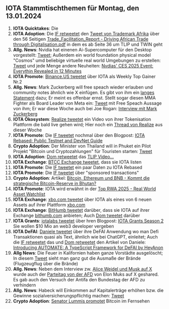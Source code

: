 ## IOTA Stammtischthemen für Montag, den 13.01.2024

1. **IOTA Quicktakes**: Die
2. **IOTA Adoption**: Die [IF retweetet](https://x.com/iota/status/1876292422524911794) den [Tweet von Trademark Afrika](https://x.com/TradeMarkAfrica/status/1875044417469403136) über den 56 Seitigen [Trade_Facilitation_Report - Driving African Trade through Digitalisation.pdf](https://t.co/vcOEjaFA0k) in dem es ab Seite 36 um TLIP und TWIN geht
3. **Allg. News**: Nvidia hat einenen Ai-Supercomputer für den Desktop vorgestellt: [Tweet](https://x.com/SawyerMerritt/status/1876486322891944254); Außerdem ein world foundation physical model "Cosmos" umd beliebige virtuelle real world Umgebungen zu erstellen: [Tweet](https://x.com/StockMKTNewz/status/1876475104466718774) und jede Menge andere Neuheiten: [Nvdias' CES 2025 Event: Everythin Revealed in 12 Minutes](https://www.youtube.com/watch?v=fjO9GPh_vJI)
4. **IOTA Promote**: [Binance.US tweetet](https://x.com/BinanceUS/status/1876399628712599594) über IOTA als Weekly Top Gainer Nr.2
5. **Allg. News**: Mark Zuckerberg will free speach wieder erlauben und community notes ähnlich wie X einfügen. Es gibt von ihm ein [langes Statement](https://x.com/teslaownersSV/status/1876606982096093651) dazu; Er meint es offenbar ernst. Stellt sogar diesen MMA Fighter als Board Leader von Meta ein: [Tweet](https://x.com/bennyjohnson/status/1876447531091300604) mit Free Speach Aussage von ihm; Er war diese Woche auch bei Joe Rogan: [Interview mit Mark Zuckerberg](https://www.youtube.com/watch?v=7k1ehaE0bdU)
6. **IOTA Ökosystem**: [Realize tweetet](https://x.com/realizefinance/status/1876613094665048409) ein Video von ihrer Tokenisation Plattform die bald live gehen wird; Hier noch ein [Thread von Realize](https://x.com/realizefinance/status/1876989925754593624) aus dieser Woche
7. **IOTA Promote**: Die [IF tweetet](https://x.com/iota/status/1876629872723857524) nochmal über den Blogpost: [IOTA Rebased: Public Testnet and DevNet Guide](https://blog.iota.org/iota-rebased-testnet-devnet-guide/)
8. **Crypto Adoption**: Der Minister von Thailand will in Phuket ein Pilot Projekt "Bitcoin und Cryptozahlungen" für Touristen starten: [Tweet](https://x.com/BTC_Archive/status/1876959734005109191)
9. **IOTA Adoption**: [Dom retweetet](https://x.com/DomSchiener/status/1876973580866507194) das [TLIP Video...](https://www.youtube.com/watch?v=TW3HtMXOzJA)
10. **IOTA Exchange**: [BTCC Exchange tweetet](https://x.com/BTCCexchange/status/1876682713026945527), dass sie IOTA listen
11. **IOTA Promote**: Die [IF tweetet](https://x.com/iota/status/1876992267128299770) ein paar Daten zu IOTA Rebased
12. **IOTA Promote**: Die [IF tweetet](https://x.com/iota/status/1877717037616615777) über "sponsored transactions"
13. **Crypto Adoption**: Artikel: [Bitcoin, Ethereum und BNB - Kommt die strategische Bitcoin-Reserve in Bhutan?](https://www.btc-echo.de/schlagzeilen/bhutan-wirtschaftsregion-plant-strategische-krypto-reserve-198898/?utm_content=buffera3708&utm_medium=social&utm_source=x.com&utm_campaign=buffer)
14. **IOTA Promote**: IOTA wird erwähnt in der [Top RWA 2025 - Real World Asset Watchlist](https://x.com/RWAwatchlist_/status/1877420680628650312)
15. **IOTA Exchange**: [xbo.com tweetet](https://x.com/XboOfficial/status/1877354556301959661) über IOTA als eines von 6 neuen Assets auf ihrer Plattform [xbo.com](https://x.com/XboOfficial/status/1877354556301959661)
16. **IOTA Exchange**: [BitHumb tweetet](https://x.com/BithumbOfficial/status/1877897718099853780) darüber, dass sie IOTA auf ihrer Exchange [bithumb.com](https://www.bithumb.com/react/) anbieten; Auch [Dom tweetet](https://x.com/DomSchiener/status/1877938098119545063) darüber
17. **IOTA Grants**: [iotalabs tweetet](https://x.com/iotalabs_/status/1877309796388675600) über hren Blogpost: [IOTA Grants Season 2 ](https://t.co/K5uestvCp4) Sie wollen $10 Mio an web3 developer vergeben
18. **IOTA DeFAI**: [Daniele tweetet](https://x.com/danielesesta/status/1877721651996946880) über ihre DeFAI Anwendung wo man Defi Transaktionen quasi als Text, ähnlich wie bei ChatGPT, einleitet; Auch die [IF retweetet](https://x.com/iota/status/1878698858550628856) das und [Dom retweetet](https://x.com/DomSchiener/status/1878449500479492312) den Artikel von Daniele: [Introducing AUTOMATE: A TypeScript Framework for DeFAI by HeyAnon](https://x.com/danielesesta/status/1878448769546473874)
19. **Allg News**: Die Feuer in Kalifornien haben ganze Vorstädte ausgelöscht; In diesem [Tweet](https://x.com/WallStreetApes/status/1878412123992195110?t=wbjelLj4BUvTCp948vZ1wg&s=19) sieht man ganz gut die Ausmaße der Brände (Flugzeugflug über die Brände)
20. **Allg. News**: Neben dem Interview zw. [Alice Weidel und Musk auf X](https://x.com/Alice_Weidel/status/1877462752526053592) wurde auch der [Parteitag von der AFD](https://x.com/elonmusk/status/1878035818641543209) von Elon Muks auf X geshared. Es gab auch den Versuch der Antifa den Bundestag der AFD zu verhindern
21. **Allg. News**: Habeck will Einkommen auf Kapitalerträge erhöhen bzw. die Gewinne sozialversicherungspflichtig machen: [Tweet](https://x.com/ulfposh/status/1878518977514664174)
22. **Crypto Adoption**: [Senator Lummis promotet](https://x.com/BitcoinNewsCom/status/1878466242979176563) Bitcoin im Fernsehen
